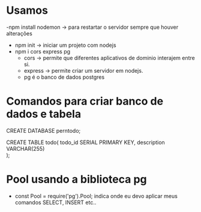 # Usamos

-npm install nodemon -> para restartar o servidor sempre que houver alterações
- npm init -> iniciar um projeto com nodejs
- npm i cors express pg
    - cors -> permite que diferentes aplicativos de dominio interajem entre si.
    - express -> permite criar um servidor em nodejs.
    - pg é o banco de dados postgres

# Comandos para criar banco de dados e tabela
CREATE DATABASE perntodo;

CREATE TABLE todo(
  todo_id SERIAL PRIMARY KEY,
  description VARCHAR(255)  
);

# Pool usando a biblioteca pg

- const Pool = require('pg').Pool;
indica onde eu devo aplicar meus comandos SELECT, INSERT etc..
